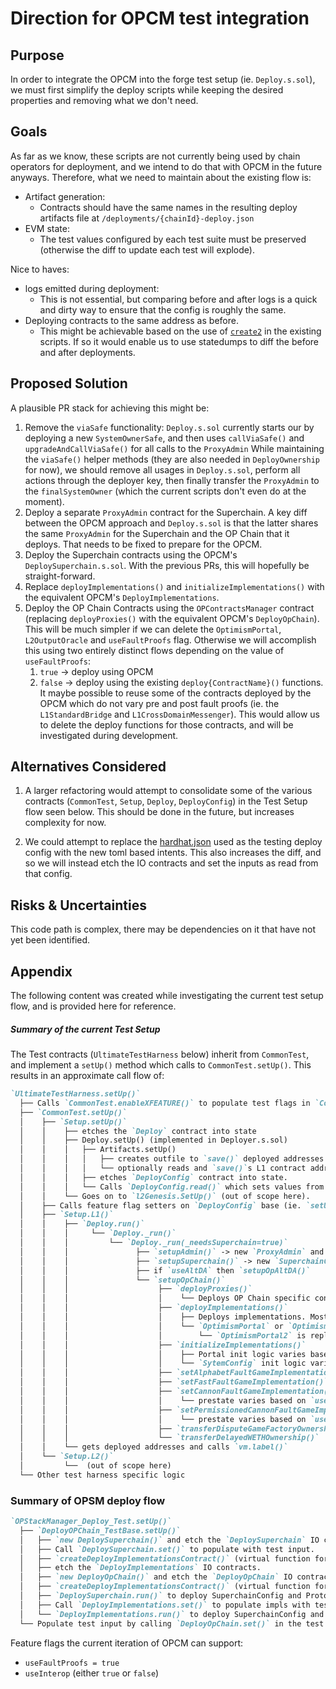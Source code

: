# Direction for OPCM test integration

## Purpose

In order to integrate the OPCM into the forge test setup (ie. `Deploy.s.sol`), we must first
simplify the deploy scripts while keeping the desired properties and removing what we don't need.

## Goals

As far as we know, these scripts are not currently being used by chain operators for deployment, and
we intend to do that with OPCM in the future anyways. Therefore, what we need to maintain about the
existing flow is:
- Artifact generation:
  - Contracts should have the same names in the resulting deploy artifacts file at
    `/deployments/{chainId}-deploy.json`
- EVM state:
  - The test values configured by each test suite must be preserved (otherwise the diff to update
    each test will explode).

Nice to haves:
- logs emitted during deployment:
  - This is not essential, but comparing before and after logs is a quick and dirty way to ensure
    that the config is roughly the same.
- Deploying contracts to the same address as before.
  - This might be achievable based on the use of
    [`create2`](https://github.com/ethereum-optimism/optimism/blob/develop/packages/contracts-bedrock/scripts/deploy/Deploy.s.sol#L1703)
    in the existing scripts. If so it would enable us to use statedumps to diff the before and after
    deployments.

## Proposed Solution

A plausible PR stack for achieving this might be:

1. Remove the `viaSafe` functionality: `Deploy.s.sol` currently starts our by deploying a new
  `SystemOwnerSafe`, and then uses `callViaSafe()` and `upgradeAndCallViaSafe()` for all calls to
    the `ProxyAdmin` While maintaining the `viaSafe()` helper methods (they are also needed in
  `DeployOwnership` for now), we should remove all usages in `Deploy.s.sol`, perform all actions
    through the deployer key, then finally transfer the `ProxyAdmin` to the `finalSystemOwner`
    (which the current scripts don't even do at the moment).
2. Deploy a separate `ProxyAdmin` contract for the Superchain. A key diff between the OPCM approach
    and `Deploy.s.sol` is that the latter shares the same `ProxyAdmin` for the Superchain and the OP
    Chain that it deploys. That needs to be fixed to prepare for the OPCM.
3. Deploy the Superchain contracts using the OPCM's `DeploySuperchain.s.sol`. With the previous PRs,
    this will hopefully be straight-forward.
4.  Replace `deployImplementations()` and `initializeImplementations()` with the equivalent OPCM's
    `DeployImplementations`.
5. Deploy the OP Chain Contracts using the `OPContractsManager` contract (replacing
    `deployProxies()` with the equivalent OPCM's `DeployOpChain`). This will be much simpler if we
    can delete the `OptimismPortal`, `L2OutputOracle` and `useFaultProofs` flag. Otherwise we will
    accomplish this using two entirely distinct flows depending on the value of `useFaultProofs`:
      1. `true` -> deploy using OPCM
      2. `false` -> deploy using the existing `deploy{ContractName}()` functions. It maybe possible
         to reuse some of the contracts deployed by the OPCM which do not vary pre and post fault
         proofs (ie. the `L1StandardBridge` and `L1CrossDomainMessenger`). This would allow us to
         delete the deploy functions for those contracts, and will be investigated during
         development.

## Alternatives Considered

1. A larger refactoring would attempt to consolidate some of the various contracts (`CommonTest`,
`Setup`, `Deploy`, `DeployConfig`) in the Test Setup flow seen below. This should be done in the
future, but increases complexity for now.

2. We could attempt to replace the
   [hardhat.json](https://github.com/ethereum-optimism/optimism/blob/develop/packages/contracts-bedrock/deploy-config/hardhat.json#L1)
   used as the testing deploy config with the new toml based intents. This also increases the diff,
   and so we will instead etch the IO contracts and set the inputs as read from that config.

## Risks & Uncertainties

This code path is complex, there may be dependencies on it that have not yet been identified.

## Appendix

The following content was created while investigating the current test setup flow, and is provided
here for reference.

##### Summary of the current Test Setup

The Test contracts (`UltimateTestHarness` below) inherit from `CommonTest`, and implement a
`setUp()` method which calls to `CommonTest.setUp()`. This results in an approximate call flow of:

```md
`UltimateTestHarness.setUp()`
  ├── Calls `CommonTest.enableXFEATURE()` to populate test flags in `CommonTest`
  ├── `CommonTest.setUp()`
  │    ├── `Setup.setUp()`
  │    │    ├── etches the `Deploy` contract into state
  │    │    ├── Deploy.setUp() (implemented in Deployer.s.sol)
  │    │    │   ├── Artifacts.setUp()
  │    │    │   │   ├── creates outfile to `save()` deployed addresses to
  │    │    │   │   └── optionally reads and `save()`s L1 contract addresses from a `CONTRACT_ADDRESSES_PATH`
  │    │    │   ├── etches `DeployConfig` contract into state.
  │    │    │   └── Calls `DeployConfig.read()` which sets values from the config file into the `DeployConfig`s getters
  │    │    └── Goes on to `l2Genesis.SetUp()` (out of scope here).
  │    ├── Calls feature flag setters on `DeployConfig` base (ie. `setUseFaultProofs()`) depending on the values set in the Harness contract
  │    ├── `Setup.L1()`
  │    │    ├── `Deploy.run()`
  │    │    │     └── `Deploy._run()`
  │    │    │         └── `Deploy._run(_needsSuperchain=true)`
  │    │    │               ├── `setupAdmin()` -> new `ProxyAdmin` and `AddressMessenger`
  │    │    │               ├── `setupSuperchain()` -> new `SuperchainConfig` and `ProtocolVersions`
  │    │    │               ├── if `useAltDA` then `setupOpAltDA()`
  │    │    │               └── `setupOpChain()`
  │    │    │                    ├── `deployProxies()`
  │    │    │                    │    └── Deploys OP Chain specific contracts. Does not contains forking logic based on feature flags
  │    │    │                    ├── `deployImplementations()`
  │    │    │                    │    ├── Deploys implementations. Most of the feature flag specific logic is contained here.
  │    │    │                    │    └── `OptimismPortal` or `OptimismPortal2` is deployed based on `useFaultProofs`
  │    │    │                    │        └── `OptimismPortal2` is replaced with `OptimismPortalInterop` based on `useInterop()`
  │    │    │                    ├── `initializeImplementations()`
  │    │    │                    │    ├── Portal init logic varies based on `useFaultProofs`
  │    │    │                    │    └── `SytemConfig` init logic varies based on `useCustomGasToken`
  │    │    │                    ├── `setAlphabetFaultGameImplementation()`
  │    │    │                    ├── `setFastFaultGameImplementation()`
  │    │    │                    ├── `setCannonFaultGameImplementation()`
  │    │    │                    │    └── prestate varies based on `useMultiThreadedCannon`
  │    │    │                    ├── `setPermissionedCannonFaultGameImplementation()`
  │    │    │                    │    └── prestate varies based on `useMultiThreadedCannon`
  │    │    │                    ├── `transferDisputeGameFactoryOwnership()`
  │    │    │                    └── `transferDelayedWETHOwnership()`
  │    │    └── gets deployed addresses and calls `vm.label()`
  │    └── `Setup.L2()`
  │         └──  (out of scope here)
  └── Other test harness specific logic
```

### Summary of OPSM deploy flow

```md
`OPStackManager_Deploy_Test.setUp()`
  ├── `DeployOPChain_TestBase.setUp()`
  │   ├── `new DeploySuperchain()` and etch the `DeploySuperchain` IO contracts
  │   ├── Call `DeploySuperchain.set()` to populate with test input.
  │   ├── `createDeployImplementationsContract()` (virtual function for deploying different features)
  │   ├── etch the `DeployImplementations` IO contracts.
  │   ├── `new DeployOpChain()` and etch the `DeployOpChain` IO contracts. Defer `DeployOpChain.set()` calls for now.
  │   ├── `createDeployImplementationsContract()` (virtual function for deploying different features)
  │   ├── `DeploySuperchain.run()` to deploy SuperchainConfig and ProtocolVersions
  │   ├── Call `DeployImplementations.set()` to populate impls with test input
  │   └── `DeployImplementations.run()` to deploy SuperchainConfig and ProtocolVersions
  └── Populate test input by calling `DeployOpChain.set()` in the test suite.
```

Feature flags the current iteration of OPCM can support:
- `useFaultProofs = true`
- `useInterop` (either `true` or `false`)
